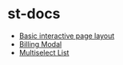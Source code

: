 # st-docs

* [Basic interactive page layout](https://github.com/silverbush/st-docs/blob/master/interactiveLayout.md)
* [Billing Modal](https://github.com/silverbush/st-docs/blob/master/billingModal.md)
* [Multiselect List](https://github.com/silverbush/st-docs/blob/master/multiselectList.md)
